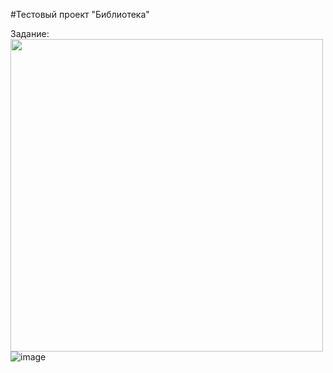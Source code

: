 #Тестовый проект "Библиотека"

Задание:
<img src="path/to/screenshot.png" width="500">
![image](https://github.com/Virgusman/LibraryWeb/assets/113599394/afa1cdff-ec89-41e3-b48c-40d077f7a177) 
<img/>
